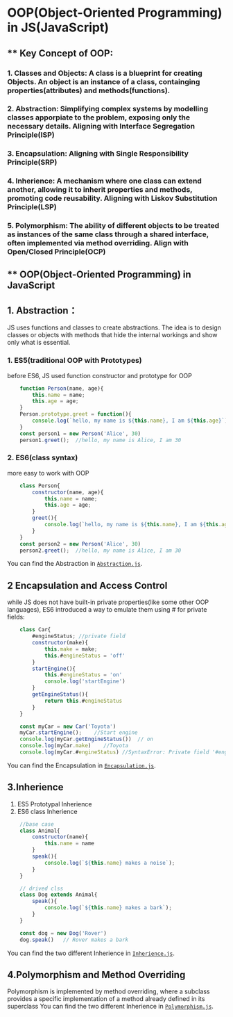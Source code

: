 # OOP(Object-Oriented Programming) in JS(JavaScript)
## ** Key Concept of OOP:
### 1. Classes and Objects: A class is a blueprint for creating Objects. An object is an instance of a class, containging properties(attributes) and methods(functions). 

### 2. Abstraction: Simplifying complex systems by modelling classes apporpiate to the problem, exposing only the necessary details. Aligning with Interface Segregation Principle(ISP)

### 3. Encapsulation: Aligning with Single Responsibility Principle(SRP)

### 4. Inherience: A mechanism where one class can extend another, allowing it to inherit properties and methods, promoting code reusability. Aligning with Liskov Substitution Principle(LSP)

### 5. Polymorphism: The ability of different objects to be treated as instances of the same class through a shared interface, often implemented via method overriding. Align with Open/Closed Principle(OCP)

## ** OOP(Object-Oriented Programming) in JavaScript
## 1. Abstraction：
JS uses functions and classes to create abstractions. The idea is to design classes or objects with methods that hide the internal workings and show only what is essential.
### 1. ES5(traditional OOP with Prototypes)
before ES6, JS used function constructor and prototype for OOP
```js
    function Person(name, age){
        this.name = name;
        this.age = age; 
    }
    Person.prototype.greet = function(){
        console.log(`hello, my name is ${this.name}, I am ${this.age}`)
    }
    const person1 = new Person('Alice', 30)
    person1.greet();  //hello, my name is Alice, I am 30
```

### 2. ES6(class syntax)
more easy to work with OOP
```js
    class Person{
        constructor(name, age){
            this.name = name;
            this.age = age;
        }
        greet(){
            console.log(`hello, my name is ${this.name}, I am ${this.age}`)
        }
    }
    const person2 = new Person('Alice', 30)
    person2.greet();  //hello, my name is Alice, I am 30
```
You can find the Abstraction  in [`Abstraction.js`](./OOP/abstraction.js).

## 2 Encapsulation and Access Control
while JS does not have built-in private properties(like some other OOP languages), ES6 introduced a way to emulate them using # for private fields:
```js
    class Car{
        #engineStatus; //private field
        constructor(make){
            this.make = make;
            this.#engineStatus = 'off'
        }
        startEngine(){
            this.#engineStatus = 'on'
            console.log('startEngine')
        }
        getEngineStatus(){
            return this.#engineStatus
        }
    }

    const myCar = new Car('Toyota')
    myCar.startEngine();    //Start engine
    console.log(myCar.getEngineStatus())  // on
    console.log(myCar.make)    //Toyota 
    console.log(myCar.#engineStatus) //SyntaxError: Private field '#engineStatus' must be declared in an enclosing class
```
You can find the Encapsulation  in [`Encapsulation.js`](./OOP/encapsulation.js).

## 3.Inherience
1. ES5 Prototypal Inherience <br>
2. ES6 class Inherience
```js
    //base case
    class Animal{
        constructor(name){
            this.name = name
        }
        speak(){
            console.log(`${this.name} makes a noise`);
        }
    }

    // drived clss
    class Dog extends Animal{
        speak(){
            console.log(`${this.name} makes a bark`);
        }
    }

    const dog = new Dog('Rover')
    dog.speak()   // Rover makes a bark
```
You can find the two different Inherience  in [`Inherience.js`](./OOP/inherience.js).

## 4.Polymorphism and Method Overriding
Polymorphism is implemented by method overriding, where a subclass provides a specific implementation of a method already defined in its superclass
You can find the two different Inherience  in [`Polymorphism.js`](./OOP/polymorphism.js).